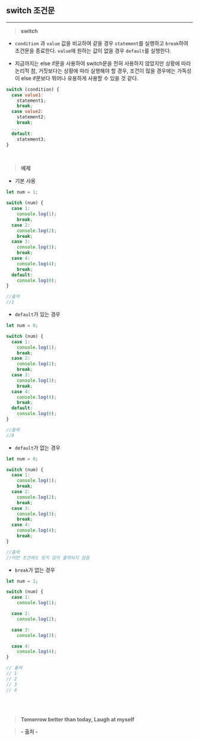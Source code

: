 ## switch 조건문

---

> **switch**

- `condition` 과 `value` 값을 비교하여 같을 경우 `statement`를 실행하고 `break`하여 조건문을 종료한다. `value`에 원하는 값이 없을 경우 `default`를 실행한다.

- 지금까지는 else if문을 사용하여 switch문을 전혀 사용하지 않았지만 상황에 따라 논리적 참, 거짓보다는 상황에 따라 실행해야 할 경우, 조건이 많을 경우에는 가독성이 else if문보다 뛰어나 유용하게 사용할 수 있을 것 같다.

```javascript
switch (condition) {
  case value1:
    statement1;
    break;
  case value2:
    statement2;
    break;
  ...
  default:
    statement3;
}
```

<br>

> **예제**

- 기본 사용

```javascript
let num = 1;

switch (num) {
  case 1:
    console.log(1);
    break;
  case 2:
    console.log(2);
    break;
  case 3:
    console.log(3);
    break;
  case 4:
    console.log(4);
    break;
  default:
    console.log(0);
}

//출력
//1
```

- `default`가 있는 경우

```javascript
let num = 0;

switch (num) {
  case 1:
    console.log(1);
    break;
  case 2:
    console.log(2);
    break;
  case 3:
    console.log(3);
    break;
  case 4:
    console.log(4);
    break;
  default:
    console.log(0);
}

//출력
//0
```

- `default`가 없는 경우

```javascript
let num = 0;

switch (num) {
  case 1:
    console.log(1);
    break;
  case 2:
    console.log(2);
    break;
  case 3:
    console.log(3);
    break;
  case 4:
    console.log(4);
    break;
}

//출력
//어떤 조건에도 맞지 않아 출력되지 않음
```

- `break`가 없는 경우

```javascript
let num = 1;

switch (num) {
  case 1:
    console.log(1);

  case 2:
    console.log(2);

  case 3:
    console.log(3);

  case 4:
    console.log(4);
}

// 출력
// 1
// 2
// 3
// 4
```

<br><br>

> **Tomorrow better than today, Laugh at myself**

> **- 출처 -**
